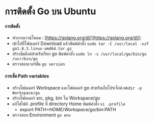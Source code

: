 # การติดตั้ง Go บน Ubuntu

#### การติดตั้ง
 * ทำการดาวน์โหลด : [https://golang.org/dl/](https://golang.org/dl/)
 * เข้าไปที่โฟลเดอร์ Download แล้วพิมพ์คำสั่ง
   `sudo tar -C /usr/local -xzf go1.8.3.linux-amd64.tar.gz`
 * สร้างซิมลิงค์สำหรับเรียก go พิมพ์คำสั่ง
   `sudo ln -s /usr/local/go/bin/go /usr/bin/go`
 * ตรวจสอบเวอร์ชั่น `go version`

#### การเซ็ต Path variables
 * สร้างโฟลเดอร์ Workspace และโฟลเดอร์ go สำหรับเก็บโปรเจ็กต์
   `mkdir -p Workspace/go`
 * สร้างโฟลเดอร์ src, pkg, bin ใน Workspace/go 
 * แก้ไขไฟล์ .profile ที่ directory Home พิมพ์คำสั่ง
   `vi .profile`
   * export PATH=$HOME/Workspace/go/bin:$PATH
 * ตรวจสอบ Environment `go env`
